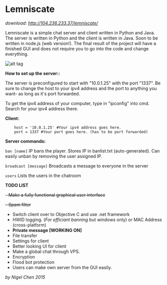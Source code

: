 # Lemniscate

*download: http://104.236.233.37/lemniscate/*


Lemniscate is a simple chat server and client written in Python and Java. The server is written in Python and the client is written in Java. Soon to be written in node.js (web version!). The final result of the project will have a finished GUI and does not require you to go into the code and change everything.

![alt tag](http://i.imgur.com/Zr4SFX6.png)

**How to set up the server::**

The server is preconfigured to start with "10.0.1.25" with the port "1337". Be sure to change the host to your ipv4 address and the port to anything you want- as long as it's port forwarded.

To get the ipv4 address of your computer, type in "ipconfig" into cmd. Search for your ipv4 address there.

**Client:**
```
	host = '10.0.1.25' #Your ipv4 address goes here.
	port = 1337 #Your port goes here. (has to be port forwarded)
```

**Server commands:**

```ban [name]``` IP bans the player. Stores IP in banlist.txt (auto-generated). Can easily unban by removing the user assigned IP.

```broadcast [message]``` Broadcasts a message to everyone in the server

```users``` Lists the users in the chatroom


**TODO LIST**

~~- Make a fully functional graphical user interface~~


~~- Spam filter~~

- Switch client over to Objective C and use .net framework
- HWID logging. (*For efficiant banning* but windows only) or MAC Address (cross-platform)
- **Private message [WORKING ON]**
- File transfer
- Settings for client
- Better looking UI for client
- Make a global chat through VPS.
- Encryption
- Flood bot protection
- Users can make own server from the GUI easily.

*by Nigel Chen 2015*
